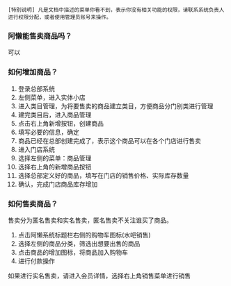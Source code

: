 ```
[特别说明] 凡是文档中描述的菜单你看不到，表示你没有相关功能的权限，请联系系统负责人进行权限分配，或者使用管理员账号来操作。
```



### 阿懒能售卖商品吗？

可以

### 如何增加商品？

1. 登录总部系统
2. 左侧菜单，进入实体小店
3. 进入类目管理，为将要售卖的商品建立类目，方便商品分门别类进行管理
4. 建完类目后，进入商品管理
5. 点击右上角新增按钮，创建商品
6. 填写必要的信息，确定
7. 商品已经在总部创建完成了，表示这个商品可以在各个门店进行售卖
8. 进入门店系统
9. 选择左侧的菜单：商品管理
10. 选择右上角的新增商品按钮
11. 选择总部定义好的商品，填写在门店的销售价格、实际库存数量
12. 确认，完成门店商品库存增加

### 如何售卖商品？

售卖分为匿名售卖和实名售卖，匿名售卖不关注谁买了商品。

1. 点击阿懒系统标题栏右侧的购物车图标(水吧销售)
2. 选择左侧的商品分类，筛选出想要出售的商品
3. 点击商品的增加图标，将商品加入购物车
4. 进行付款操作

如果进行实名售卖，请进入会员详情，选择右上角销售菜单进行销售







